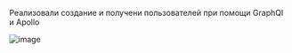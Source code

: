 Реализовали создание и получени пользователей при помощи GraphQl и Apollo

![image](https://github.com/Misha222002/GraphQL/assets/126103686/4aba9fc9-eca7-4d54-8b47-41bdc8b04c87)
